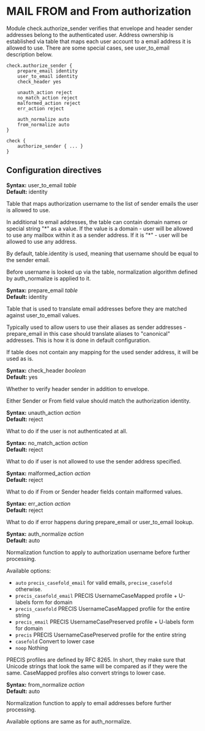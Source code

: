 # MAIL FROM and From authorization

Module check.authorize_sender verifies that envelope and header sender addresses belong
to the authenticated user. Address ownership is established via table
that maps each user account to a email address it is allowed to use.
There are some special cases, see user\_to\_email description below.

```
check.authorize_sender {
    prepare_email identity
    user_to_email identity
    check_header yes

    unauth_action reject
    no_match_action reject
    malformed_action reject
    err_action reject

    auth_normalize auto
    from_normalize auto
}
```
```
check {
    authorize_sender { ... }
}
```

## Configuration directives

**Syntax:** user\_to\_email _table_ <br>
**Default:** identity

Table that maps authorization username to the list of sender emails
the user is allowed to use.

In additional to email addresses, the table can contain domain names or
special string "\*" as a value. If the value is a domain - user
will be allowed to use any mailbox within it as a sender address.
If it is "\*" - user will be allowed to use any address.

By default, table.identity is used, meaning that username should
be equal to the sender email.

Before username is looked up via the table, normalization algorithm
defined by auth_normalize is applied to it.

**Syntax:** prepare\_email _table_ <br>
**Default:** identity

Table that is used to translate email addresses before they
are matched against user_to_email values.

Typically used to allow users to use their aliases as sender
addresses - prepare_email in this case should translate
aliases to "canonical" addresses. This is how it is
done in default configuration.

If table does not contain any mapping for the used sender
address, it will be used as is.

**Syntax:** check\_header _boolean_ <br>
**Default:** yes

Whether to verify header sender in addition to envelope.

Either Sender or From field value should match the
authorization identity.

**Syntax:** unauth\_action _action_ <br>
**Default:** reject

What to do if the user is not authenticated at all.

**Syntax:** no\_match\_action _action_ <br>
**Default:** reject

What to do if user is not allowed to use the sender address specified.

**Syntax:** malformed\_action _action_ <br>
**Default:** reject

What to do if From or Sender header fields contain malformed values.

**Syntax:** err\_action _action_ <br>
**Default:** reject

What to do if error happens during prepare\_email or user\_to\_email lookup.

**Syntax:** auth\_normalize _action_ <br>
**Default:** auto

Normalization function to apply to authorization username before
further processing.

Available options:
- `auto`                    `precis_casefold_email` for valid emails, `precise_casefold` otherwise.
- `precis_casefold_email`   PRECIS UsernameCaseMapped profile + U-labels form for domain
- `precis_casefold`         PRECIS UsernameCaseMapped profile for the entire string
- `precis_email`            PRECIS UsernameCasePreserved profile + U-labels form for domain
- `precis`                  PRECIS UsernameCasePreserved profile for the entire string
- `casefold`                Convert to lower case
- `noop`                    Nothing

PRECIS profiles are defined by RFC 8265. In short, they make sure
that Unicode strings that look the same will be compared as if they were
the same. CaseMapped profiles also convert strings to lower case.

**Syntax:** from\_normalize _action_ <br>
**Default:** auto

Normalization function to apply to email addresses before
further processing.

Available options are same as for auth\_normalize.
